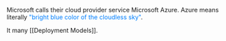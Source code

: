 Microsoft calls their cloud provider service Microsoft Azure.
Azure means literally <span style=color:007fff>"bright blue color of the cloudless sky"</span>.

It many [[Deployment Models]].